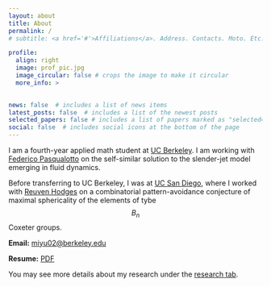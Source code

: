 ```yaml
---
layout: about
title: About
permalink: /
# subtitle: <a href='#'>Affiliations</a>. Address. Contacts. Moto. Etc.

profile:
  align: right
  image: prof_pic.jpg
  image_circular: false # crops the image to make it circular
  more_info: >
    

news: false  # includes a list of news items
latest_posts: false  # includes a list of the newest posts
selected_papers: false # includes a list of papers marked as "selected={true}"
social: false  # includes social icons at the bottom of the page
---
```


I am a fourth-year applied math student at [UC Berkeley](https://math.berkeley.edu/). I am working with [Federico Pasqualotto](https://sites.google.com/berkeley.edu/fpasqual/home) on the self-similar solution to the slender-jet model emerging in fluid dynamics.  

Before transferring to UC Berkeley, I was at [UC San Diego](https://math.ucsd.edu/), where I worked with [Reuven Hodges](https://rhodges-math.github.io/) on a combinatorial pattern-avoidance conjecture of maximal sphericality of the elements of tybe $$B_n$$ Coxeter groups.

**Email:** <miyu02@berkeley.edu>

**Resume:** [PDF](/assets/pdf/Mingyu_Yu_Resume.pdf)

<!-- Here ([PDF]) is the discriptions of upper division courses that I have taken.   -->

You may see more details about my research under the [research tab](/research/). 

<!-- Write your biography here. Tell the world about yourself. Link to your favorite [subreddit](http://reddit.com). You can put a picture in, too. The code is already in, just name your picture `prof_pic.jpg` and put it in the `img/` folder.

Put your address / P.O. box / other info right below your picture. You can also disable any of these elements by editing `profile` property of the YAML header of your `_pages/about.md`. Edit `_bibliography/papers.bib` and Jekyll will render your [publications page](/al-folio/publications/) automatically.

Link to your social media connections, too. This theme is set up to use [Font Awesome icons](http://fortawesome.github.io/Font-Awesome/) and [Academicons](https://jpswalsh.github.io/academicons/), like the ones below. Add your Facebook, Twitter, LinkedIn, Google Scholar, or just disable all of them. -->